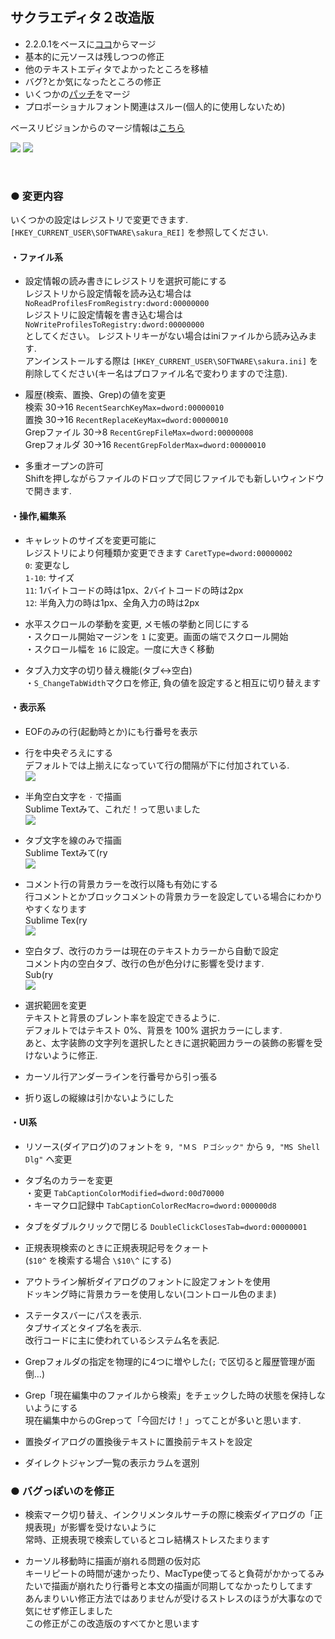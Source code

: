 ## サクラエディタ２改造版
* 2.2.0.1をベースに[ココ](http://svn.code.sf.net/p/sakura-editor/code/sakura/trunk2)からマージ
* 基本的に元ソースは残しつつの修正
* 他のテキストエディタでよかったところを移植
* バグ?とか気になったところの修正
* いくつかの[パッチ](https://sourceforge.net/p/sakura-editor/patchunicode/)をマージ
* プロポーショナルフォント関連はスルー(個人的に使用しないため)

ベースリビジョンからのマージ情報は[こちら](https://github.com/rabbiteariris/sakura2201R/blob/master/changes_from_r4011.txt)

![](https://raw.github.com/wiki/rabbiteariris/sakura2201R/images/sakura0.png)
![](https://raw.github.com/wiki/rabbiteariris/sakura2201R/images/sakura1.png)

<br>

### ● 変更内容<br>
いくつかの設定はレジストリで変更できます.<br>
`[HKEY_CURRENT_USER\SOFTWARE\sakura_REI]` を参照してください.<br>

#### ・ファイル系

+ 設定情報の読み書きにレジストリを選択可能にする<br>
  レジストリから設定情報を読み込む場合は<br>
    `NoReadProfilesFromRegistry:dword:00000000`<br>
  レジストリに設定情報を書き込む場合は<br>
    `NoWriteProfilesToRegistry:dword:00000000`<br>
  としてください。
  レジストリキーがない場合はiniファイルから読み込みます.<br>
  アンインストールする際は `[HKEY_CURRENT_USER\SOFTWARE\sakura.ini]` を削除してください(キー名はプロファイル名で変わりますので注意).<br>

+ 履歴(検索、置換、Grep)の値を変更<br>
  検索 30→16 `RecentSearchKeyMax=dword:00000010`<br>
  置換 30→16 `RecentReplaceKeyMax=dword:00000010`<br>
  Grepファイル 30→8 `RecentGrepFileMax=dword:00000008`<br>
  Grepフォルダ 30→16 `RecentGrepFolderMax=dword:00000010`<br>

+ 多重オープンの許可<br>
  Shiftを押しながらファイルのドロップで同じファイルでも新しいウィンドウで開きます.<br>

#### ・操作,編集系

+ キャレットのサイズを変更可能に<br>
  レジストリにより何種類か変更できます `CaretType=dword:00000002`<br>
    `0`: 変更なし<br>
    `1-10`: サイズ<br>
    `11`: 1バイトコードの時は1px、2バイトコードの時は2px<br>
    `12`: 半角入力の時は1px、全角入力の時は2px<br>

+ 水平スクロールの挙動を変更, メモ帳の挙動と同じにする<br>
  ・スクロール開始マージンを `1` に変更。画面の端でスクロール開始<br>
  ・スクロール幅を `16` に設定。一度に大きく移動<br>

+ タブ入力文字の切り替え機能(タブ<->空白)<br>
  ・`S_ChangeTabWidth`マクロを修正, 負の値を設定すると相互に切り替えます<br>

#### ・表示系

+ EOFのみの行(起動時とか)にも行番号を表示<br>

+ 行を中央ぞろえにする<br>
  デフォルトでは上揃えになっていて行の間隔が下に付加されている.<br>
  ![](https://raw.github.com/wiki/rabbiteariris/sakura2201R/images/image004.png)

+ 半角空白文字を `･` で描画<br>
  Sublime Textみて、これだ！って思いました<br>
  ![](https://raw.github.com/wiki/rabbiteariris/sakura2201R/images/image005.png)

+ タブ文字を線のみで描画<br>
  Sublime Textみて(ry<br>
  ![](https://raw.github.com/wiki/rabbiteariris/sakura2201R/images/image006.png)

+ コメント行の背景カラーを改行以降も有効にする<br>
  行コメントとかブロックコメントの背景カラーを設定している場合にわかりやすくなります<br>
  Sublime Tex(ry<br>
  ![](https://raw.github.com/wiki/rabbiteariris/sakura2201R/images/image007.png)

+ 空白タブ、改行のカラーは現在のテキストカラーから自動で設定<br>
  コメント内の空白タブ、改行の色が色分けに影響を受けます.<br>
  Sub(ry<br>
  ![](https://raw.github.com/wiki/rabbiteariris/sakura2201R/images/image008.png)

+ 選択範囲を変更<br>
  テキストと背景のブレント率を設定できるように.<br>
  デフォルトではテキスト 0%、背景を 100% 選択カラーにします.<br>
  あと、太字装飾の文字列を選択したときに選択範囲カラーの装飾の影響を受けないように修正.<br>

+ カーソル行アンダーラインを行番号から引っ張る<br>

+ 折り返しの縦線は引かないようにした<br>

#### ・UI系

+ リソース(ダイアログ)のフォントを `9, "ＭＳ Ｐゴシック"` から `9, "MS Shell Dlg"` へ変更<br>

+ タブ名のカラーを変更<br>
  ・変更 `TabCaptionColorModified=dword:00d70000`<br>
  ・キーマクロ記録中 `TabCaptionColorRecMacro=dword:000000d8`<br>

+ タブをダブルクリックで閉じる `DoubleClickClosesTab=dword:00000001`<br>

+ 正規表現検索のときに正規表現記号をクォート<br>
  (`$10^` を検索する場合 `\$10\^` にする)<br>

+ アウトライン解析ダイアログのフォントに設定フォントを使用<br>
  ドッキング時に背景カラーを使用しない(コントロール色のまま)<br>

+ ステータスバーにパスを表示.<br>
  タブサイズとタイプ名を表示.<br>
  改行コードに主に使われているシステム名を表記.<br>

+ Grepフォルダの指定を物理的に4つに増やした(`;` で区切ると履歴管理が面倒…)<br>

+ Grep「現在編集中のファイルから検索」をチェックした時の状態を保持しないようにする<br>
  現在編集中からのGrepって「今回だけ！」ってことが多いと思います.<br>

+ 置換ダイアログの置換後テキストに置換前テキストを設定<br>

+ ダイレクトジャンプ一覧の表示カラムを選別<br>

### ● バグっぽいのを修正<br>
+ 検索マーク切り替え、インクリメンタルサーチの際に検索ダイアログの「正規表現」が影響を受けないように<br>
  常時、正規表現で検索しているとコレ結構ストレスたまります<br>

+ カーソル移動時に描画が崩れる問題の仮対応<br>
  キーリピートの時間が速かったり、MacType使ってると負荷がかかってるみたいで描画が崩れたり行番号と本文の描画が同期してなかったりしてます<br>
  あんまりいい修正方法ではありませんが受けるストレスのほうが大事なので気にせず修正しました<br>
  この修正がこの改造版のすべてかと思います<br>
